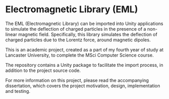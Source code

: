 # Electromagnetic Library (EML)
The EML (Electromagnetic Library) can be imported into Unity applications to simulate the deflection of charged particles in the presence of a non-linear magnetic field. Specifically, this library simulates the deflection of charged particles due to the Lorentz force, around magnetic dipoles.

This is an academic project, created as a part of my fourth year of study at Lancaster University, to complete the MSci Computer Science course.

The repository contains a Unity package to facilitate the import process, in addition to the project source code.

For more information on this project, please read the accompanying dissertation, which covers the project motivation, design, implementation and testing.
